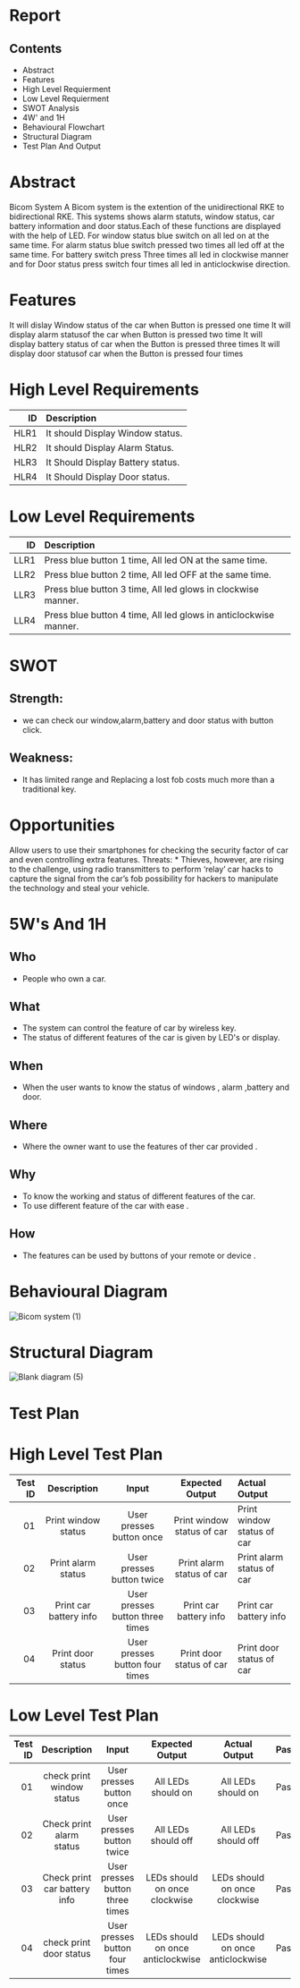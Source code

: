 # Report

## Contents
* Abstract
* Features
* High Level Requierment
* Low Level Requierment
* SWOT Analysis
* 4W' and 1H
* Behavioural Flowchart
* Structural Diagram
* Test Plan And Output

# Abstract
Bicom System
A Bicom system is the extention of the unidirectional RKE to bidirectional RKE. This systems shows alarm statuts, window status, car battery information and door status.Each of these functions are displayed with the help of LED. For window status blue switch on all led on at the same time. For alarm status blue switch pressed two times all led off at the same time. For battery switch press Three times all led in clockwise manner and for Door status press switch four times all led in anticlockwise direction.

# Features
It will dislay Window status of the car when Button is pressed one time
It will display alarm statusof the car when Button is pressed two time
It will display battery status of car when the Button is pressed three times
It will display door statusof car when the Button is pressed four times

# High Level Requirements
|ID|	Description |
|---:|:-----------|
|HLR1|	It should Display Window status.|
|HLR2|	It should Display Alarm Status.|
|HLR3	|It Should Display Battery status.|
|HLR4	|It Should Display Door status.|

# Low Level Requirements

|ID|	Description|
|----:|:-------------------------------------------------|
|LLR1	|Press blue button 1 time, All led ON at the same time.|
|LLR2|	Press blue button 2 time, All led OFF at the same time.|
|LLR3|	Press blue button 3 time, All led glows in clockwise manner.|
|LLR4	|Press blue button 4 time, All led glows in anticlockwise manner.|


 # SWOT

## Strength:

* we can check our window,alarm,battery and door status with button click.

## Weakness:

* It has limited range and Replacing a lost fob costs much more than a traditional key.

# Opportunities

Allow users to use their smartphones for checking the security factor of car and even controlling extra features.
Threats: * Thieves, however, are rising to the challenge, using radio transmitters to perform ‘relay’ car hacks to capture the signal from the car’s fob possibility for hackers to manipulate the technology and steal your vehicle.

# 5W's And 1H
## Who
* People who own a car.

## What
* The system can control the feature of car by wireless key.
* The status of different features of the car is given by LED's or display.

## When
* When the user wants to know the status of windows , alarm ,battery and door.

## Where
* Where the owner want to use the features of ther car provided .

## Why
* To know the working and status of different features of the car.
* To use different feature of the car with ease .

## How
* The features can be used by buttons of your remote or device .

# Behavioural Diagram
![Bicom system (1)](https://user-images.githubusercontent.com/98838344/157845520-9403535f-ff74-4a39-96b5-818670e9664c.png)
# Structural Diagram
![Blank diagram (5)](https://user-images.githubusercontent.com/98872208/157848784-9e2a00c0-9b34-47b7-94e7-89dc3da5dc58.png)

# Test Plan

# High Level Test Plan

| Test ID | Description | Input | Expected Output | Actual Output |
|---------:|:----------:|:------:|:--------------:|:---------------|
|01 | Print window status | User presses button once | Print window status of car | Print window status of car |
|02 | Print alarm status | User presses button twice | Print alarm status of car | Print alarm status of car |
|03 | Print car battery info | User presses button three times | Print car battery info |  Print car battery info |
|04 | Print door status | User presses button four times | Print door status of car | Print door status of car |

# Low Level Test Plan 

| Test ID | Description | Input | Expected Output | Actual Output | Passed |
|--------:|:-----------:|:-----:|:---------------:|:--------------:|:-------|
| 01      | check print window status |User presses button once| All LEDs should on | All LEDs should on | Pass |
|02 | Check print alarm status | User presses button twice | All LEDs should off | All LEDs should off | Pass |
|03 | Check print car battery info | User presses button three times | LEDs should on once clockwise | LEDs should on once clockwise | Pass |
|04 | check print door status |  User presses button four times | LEDs should on once anticlockwise | LEDs should on once anticlockwise | Pass |





